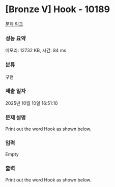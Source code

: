# [Bronze V] Hook - 10189 

[문제 링크](https://www.acmicpc.net/problem/10189) 

### 성능 요약

메모리: 12732 KB, 시간: 84 ms

### 분류

구현

### 제출 일자

2025년 10월 10일 16:51:10

### 문제 설명

<p>Print out the word Hook as shown below.</p>

### 입력 

 Empty

### 출력 

 <p>Print out the word Hook as shown below.</p>

